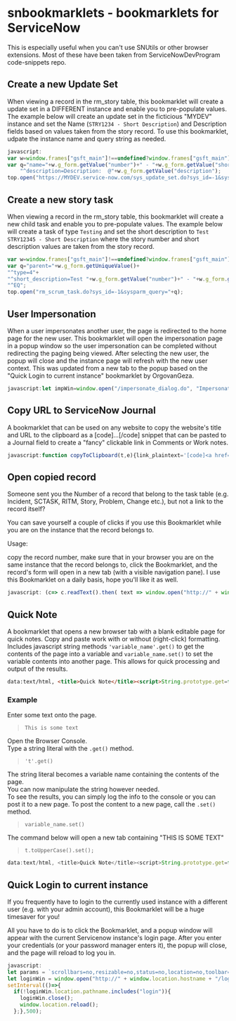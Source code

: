 # snbookmarklets - bookmarklets for ServiceNow

This is especially useful when you can't use SNUtils or other browser extensions.  Most of these have been taken from ServiceNowDevProgram code-snippets repo.

## Create a new Update Set

When viewing a record in the rm_story table, this bookmarklet will create a update set in a DIFFERENT instance and enable you to pre-populate values. The example below will create an update set in the ficticious "MYDEV" instance and set the Name (`STRY1234 - Short Description`) and Description fields based on values taken from the story record. To use this bookmarklet, udpate the instance name and query string as needed.

```javascript
javascript:
var w=window.frames["gsft_main"]!==undefined?window.frames["gsft_main"]:window;
var q="name="+w.g_form.getValue("number")+" - "+w.g_form.getValue("short_description")+
    "^description=Description:  @"+w.g_form.getValue("description");
top.open("https://MYDEV.service-now.com/sys_update_set.do?sys_id=-1&sysparm_query="+q);
```

## Create a new story task
When viewing a record in the rm_story table, this bookmarklet will create a new child task and enable you to pre-populate values. The example below will create a task of type `Testing` and set the short description to `Test STRY12345 - Short Description` where the story number and short description values are taken from the story record.

```javascript
var w=window.frames["gsft_main"]!==undefined?window.frames["gsft_main"]:window;
var q="parent="+w.g_form.getUniqueValue()+
"^type=4"+
"^short_description=Test "+w.g_form.getValue("number")+" - "+w.g_form.getValue("short_description")+
"^EQ";
top.open("rm_scrum_task.do?sys_id=-1&sysparm_query="+q);
```

## User Impersonation
When a user impersonates another user, the page is redirected to the home page for the new user. This bookmarklet will open the impersonation page in a popup window so the user impersonation can be completed without redirecting the paging being viewed. After selecting the new user, the popup will close and the instance page will refresh with the new user context.
This was updated from a new tab to the popup based on the "Quick Login to current instance" bookmarklet by OrgovanGeza.

```javascript
javascript:let impWin=window.open("/impersonate_dialog.do", "Impersonation", "scrollbars=no,resizable=no,status=no,location=no,toolbar=no,menubar=no,width=300,height=300,left=100,top=100");setInterval(()=>{if(!impWin.location.pathname.includes("impersonate")){impWin.close();window.location.reload();};},500);
```

## Copy URL to ServiceNow Journal

A bookmarklet that can be used on any website to copy the website's title and URL to the clipboard as a [code]...[/code] snippet that can be pasted to a Journal field to create a "fancy" clickable link in Comments or Work notes.

```javascript
javascript:function copyToClipboard(t,e){link_plaintext='[code]<a href="'+e+'" target=_blank>'+t+"</a>[/code]",link_formatted='<a href="'+e+'">'+t+"</a>";var a=function(t){t.preventDefault(),t.clipboardData.setData("text/html",link_formatted),t.clipboardData.setData("text/plain",link_plaintext)};document.addEventListener("copy",a),document.execCommand("copy"),document.removeEventListener("copy",a)}copyToClipboard(document.title,window.location.href);
```

## Open copied record
Someone sent you the Number of a record that belong to the task table (e.g. Incident, SCTASK, RITM, Story, Problem, Change etc.), but not a link to the record itself?

You can save yourself a couple of clicks if you use this Bookmarklet while you are on the instance that the record belongs to.

Usage:

copy the record number,
make sure that in your browser you are on the same instance that the record belongs to,
click the Bookmarklet, and the record's form will open in a new tab (with a visible navigation pane).
I use this Bookmarklet on a daily basis, hope you'll like it as well.

```javascript
javascript: (c=> c.readText().then( text => window.open("http://" + window.location.hostname + "/nav_to.do?uri=task.do?sysparm_query=number=" + text, "_blank")))(navigator.clipboard);
```

## Quick Note

A bookmarklet that opens a new browser tab with a blank editable page for quick notes. Copy and paste work with or without (right-click) formatting. Includes javascript string methods `'variable_name'.get()` to get the contents of the page into a variable and `variable_name.set()` to set the variable contents into another page. This allows for quick processing and output of the results.

```html
data:text/html, <title>Quick Note</title><script>String.prototype.get=function(){window[this]=document.body.innerText};String.prototype.set=function(){w=window.open();w.document.body.innerHTML='<pre style="font: 1rem/1.5 monospace;margin:0 auto;padding:2rem;">'+this.toString()+'</pre>'};</script><body contenteditable style="font: 1rem/1.5 monospace;margin:0 auto;padding:2rem;">
```

### Example
Enter some text onto the page.  
> `This is some text`  

Open the Browser Console.  
Type a string literal with the `.get()` method.   
> `'t'.get()`  

The string literal becomes a variable name containing the contents of the page.  
You can now manipulate the string however needed.  
To see the results, you can simply log the info to the console or you can post it to a new page. To post the content to a new page, call the `.set()` method.  
> `variable_name.set()`

The command below will open a new tab containing "THIS IS SOME TEXT"  
> `t.toUpperCase().set();` 

```javascript
data:text/html, <title>Quick Note</title><script>String.prototype.get=function(){window[this]=document.body.innerText};String.prototype.set=function(){w=window.open();w.document.body.innerHTML='<pre style="font: 1rem/1.5 monospace;margin:0 auto;padding:2rem;">'+this.toString()+'</pre>'};</script><body contenteditable style="font: 1rem/1.5 monospace;margin:0 auto;padding:2rem;">
```

## Quick Login to current instance
If you frequently have to login to the currently used instance with a different user (e.g. with your admin account), this Bookmarklet will be a huge timesaver for you!

All you have to do is to click the Bookmarklet, and a popup window will appear with the current Servicenow instance's login page. After you enter your credentials (or your password manager enters it), the popup will close, and the page will reload to log you in.

```javascript
javascript:
let params = `scrollbars=no,resizable=no,status=no,location=no,toolbar=no,menubar=no,width=300,height=300,left=100,top=100`;
let loginWin = window.open("http://" + window.location.hostname + "/login", "login", params);
setInterval(()=>{
  if(!loginWin.location.pathname.includes("login")){
    loginWin.close();
    window.location.reload();
  };},500);
```
